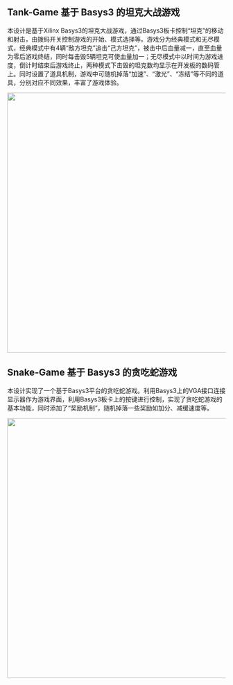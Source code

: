 ## Tank-Game 基于 Basys3 的坦克大战游戏

本设计是基于Xilinx Basys3的坦克大战游戏，通过Basys3板卡控制“坦克”的移动和射击，由拨码开关控制游戏的开始、模式选择等。游戏分为经典模式和无尽模式，经典模式中有4辆“敌方坦克”追击“己方坦克”，被击中后血量减一，直至血量为零后游戏终结，同时每击毁5辆坦克可使血量加一；无尽模式中以时间为游戏进度，倒计时结束后游戏终止，两种模式下击毁的坦克数均显示在开发板的数码管上。同时设置了道具机制，游戏中可随机掉落“加速”、“激光”、“冻结”等不同的道具，分别对应不同效果，丰富了游戏体验。

<img src="https://picture-1256315926.cos.ap-shanghai.myqcloud.com/img/20190621002341.png" width="600" height="600">

## Snake-Game 基于 Basys3 的贪吃蛇游戏

本设计实现了一个基于Basys3平台的贪吃蛇游戏。利用Basys3上的VGA接口连接显示器作为游戏界面，利用Basys3板卡上的按键进行控制，实现了贪吃蛇游戏的基本功能，同时添加了“奖励机制”，随机掉落一些奖励如加分、减缓速度等。

<img src="https://i.loli.net/2019/06/21/5d0c458bbadfc23980.png" width="600" height="600">

